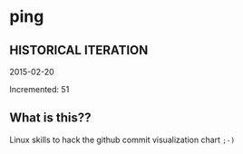 # ping

## HISTORICAL ITERATION
2015-02-20

Incremented: 51

## What is this?? 
Linux skills to hack the github commit visualization chart `;-)`

